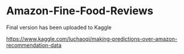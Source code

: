 # Amazon-Fine-Food-Reviews
Final version has been uploaded to Kaggle

https://www.kaggle.com/luchaoqi/making-predictions-over-amazon-recommendation-data

